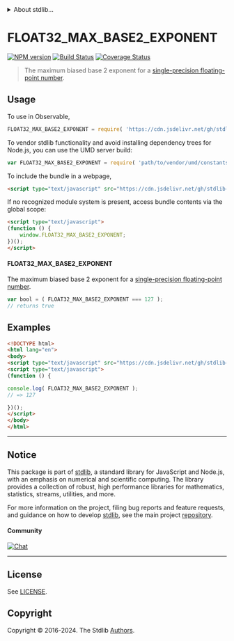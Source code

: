 <!--

@license Apache-2.0

Copyright (c) 2024 The Stdlib Authors.

Licensed under the Apache License, Version 2.0 (the "License");
you may not use this file except in compliance with the License.
You may obtain a copy of the License at

   http://www.apache.org/licenses/LICENSE-2.0

Unless required by applicable law or agreed to in writing, software
distributed under the License is distributed on an "AS IS" BASIS,
WITHOUT WARRANTIES OR CONDITIONS OF ANY KIND, either express or implied.
See the License for the specific language governing permissions and
limitations under the License.

-->


<details>
  <summary>
    About stdlib...
  </summary>
  <p>We believe in a future in which the web is a preferred environment for numerical computation. To help realize this future, we've built stdlib. stdlib is a standard library, with an emphasis on numerical and scientific computation, written in JavaScript (and C) for execution in browsers and in Node.js.</p>
  <p>The library is fully decomposable, being architected in such a way that you can swap out and mix and match APIs and functionality to cater to your exact preferences and use cases.</p>
  <p>When you use stdlib, you can be absolutely certain that you are using the most thorough, rigorous, well-written, studied, documented, tested, measured, and high-quality code out there.</p>
  <p>To join us in bringing numerical computing to the web, get started by checking us out on <a href="https://github.com/stdlib-js/stdlib">GitHub</a>, and please consider <a href="https://opencollective.com/stdlib">financially supporting stdlib</a>. We greatly appreciate your continued support!</p>
</details>

# FLOAT32_MAX_BASE2_EXPONENT

[![NPM version][npm-image]][npm-url] [![Build Status][test-image]][test-url] [![Coverage Status][coverage-image]][coverage-url] <!-- [![dependencies][dependencies-image]][dependencies-url] -->

> The maximum biased base 2 exponent for a [single-precision floating-point number][ieee754].



<section class="usage">

## Usage

<!-- eslint-disable id-length -->

To use in Observable,

```javascript
FLOAT32_MAX_BASE2_EXPONENT = require( 'https://cdn.jsdelivr.net/gh/stdlib-js/constants-float32-max-base2-exponent@umd/browser.js' )
```

To vendor stdlib functionality and avoid installing dependency trees for Node.js, you can use the UMD server build:

```javascript
var FLOAT32_MAX_BASE2_EXPONENT = require( 'path/to/vendor/umd/constants-float32-max-base2-exponent/index.js' )
```

To include the bundle in a webpage,

```html
<script type="text/javascript" src="https://cdn.jsdelivr.net/gh/stdlib-js/constants-float32-max-base2-exponent@umd/browser.js"></script>
```

If no recognized module system is present, access bundle contents via the global scope:

```html
<script type="text/javascript">
(function () {
    window.FLOAT32_MAX_BASE2_EXPONENT;
})();
</script>
```

#### FLOAT32_MAX_BASE2_EXPONENT

The maximum biased base 2 exponent for a [single-precision floating-point number][ieee754].

<!-- eslint-disable id-length -->

```javascript
var bool = ( FLOAT32_MAX_BASE2_EXPONENT === 127 );
// returns true
```

</section>

<!-- /.usage -->

<section class="examples">

## Examples

<!-- eslint no-undef: "error" -->

<!-- eslint-disable id-length -->

```html
<!DOCTYPE html>
<html lang="en">
<body>
<script type="text/javascript" src="https://cdn.jsdelivr.net/gh/stdlib-js/constants-float32-max-base2-exponent@umd/browser.js"></script>
<script type="text/javascript">
(function () {

console.log( FLOAT32_MAX_BASE2_EXPONENT );
// => 127

})();
</script>
</body>
</html>
```

</section>

<!-- /.examples -->

<!-- C interface documentation. -->



<!-- Section for related `stdlib` packages. Do not manually edit this section, as it is automatically populated. -->

<section class="related">

</section>

<!-- /.related -->

<!-- Section for all links. Make sure to keep an empty line after the `section` element and another before the `/section` close. -->


<section class="main-repo" >

* * *

## Notice

This package is part of [stdlib][stdlib], a standard library for JavaScript and Node.js, with an emphasis on numerical and scientific computing. The library provides a collection of robust, high performance libraries for mathematics, statistics, streams, utilities, and more.

For more information on the project, filing bug reports and feature requests, and guidance on how to develop [stdlib][stdlib], see the main project [repository][stdlib].

#### Community

[![Chat][chat-image]][chat-url]

---

## License

See [LICENSE][stdlib-license].


## Copyright

Copyright &copy; 2016-2024. The Stdlib [Authors][stdlib-authors].

</section>

<!-- /.stdlib -->

<!-- Section for all links. Make sure to keep an empty line after the `section` element and another before the `/section` close. -->

<section class="links">

[npm-image]: http://img.shields.io/npm/v/@stdlib/constants-float32-max-base2-exponent.svg
[npm-url]: https://npmjs.org/package/@stdlib/constants-float32-max-base2-exponent

[test-image]: https://github.com/stdlib-js/constants-float32-max-base2-exponent/actions/workflows/test.yml/badge.svg?branch=main
[test-url]: https://github.com/stdlib-js/constants-float32-max-base2-exponent/actions/workflows/test.yml?query=branch:main

[coverage-image]: https://img.shields.io/codecov/c/github/stdlib-js/constants-float32-max-base2-exponent/main.svg
[coverage-url]: https://codecov.io/github/stdlib-js/constants-float32-max-base2-exponent?branch=main

<!--

[dependencies-image]: https://img.shields.io/david/stdlib-js/constants-float32-max-base2-exponent.svg
[dependencies-url]: https://david-dm.org/stdlib-js/constants-float32-max-base2-exponent/main

-->

[chat-image]: https://img.shields.io/gitter/room/stdlib-js/stdlib.svg
[chat-url]: https://app.gitter.im/#/room/#stdlib-js_stdlib:gitter.im

[stdlib]: https://github.com/stdlib-js/stdlib

[stdlib-authors]: https://github.com/stdlib-js/stdlib/graphs/contributors

[umd]: https://github.com/umdjs/umd
[es-module]: https://developer.mozilla.org/en-US/docs/Web/JavaScript/Guide/Modules

[deno-url]: https://github.com/stdlib-js/constants-float32-max-base2-exponent/tree/deno
[deno-readme]: https://github.com/stdlib-js/constants-float32-max-base2-exponent/blob/deno/README.md
[umd-url]: https://github.com/stdlib-js/constants-float32-max-base2-exponent/tree/umd
[umd-readme]: https://github.com/stdlib-js/constants-float32-max-base2-exponent/blob/umd/README.md
[esm-url]: https://github.com/stdlib-js/constants-float32-max-base2-exponent/tree/esm
[esm-readme]: https://github.com/stdlib-js/constants-float32-max-base2-exponent/blob/esm/README.md
[branches-url]: https://github.com/stdlib-js/constants-float32-max-base2-exponent/blob/main/branches.md

[stdlib-license]: https://raw.githubusercontent.com/stdlib-js/constants-float32-max-base2-exponent/main/LICENSE

[ieee754]: https://en.wikipedia.org/wiki/IEEE_754-1985

<!-- <related-links> -->

<!-- </related-links> -->

</section>

<!-- /.links -->
